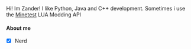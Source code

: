 Hi! Im Zander!
I like Python, Java and C++ development. Sometimes i use the [Minetest](https://minetest.net) LUA Modding API

#### About me
- [x] Nerd
